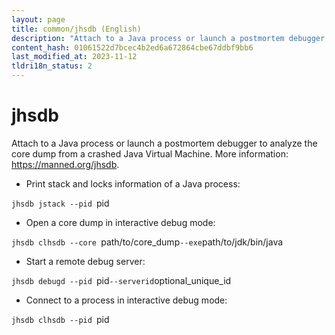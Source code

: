 ```yaml
---
layout: page
title: common/jhsdb (English)
description: "Attach to a Java process or launch a postmortem debugger to analyze the core dump from a crashed Java Virtual Machine."
content_hash: 01061522d7bcec4b2ed6a672864cbe67ddbf9bb6
last_modified_at: 2023-11-12
tldri18n_status: 2
---
```

# jhsdb

Attach to a Java process or launch a postmortem debugger to analyze the core dump from a crashed Java Virtual Machine.
More information: <https://manned.org/jhsdb>.

- Print stack and locks information of a Java process:

`jhsdb jstack --pid `<span class="tldr-var badge badge-pill bg-dark-lm bg-white-dm text-white-lm text-dark-dm font-weight-bold">pid</span>

- Open a core dump in interactive debug mode:

`jhsdb clhsdb --core `<span class="tldr-var badge badge-pill bg-dark-lm bg-white-dm text-white-lm text-dark-dm font-weight-bold">path/to/core_dump</span>` --exe `<span class="tldr-var badge badge-pill bg-dark-lm bg-white-dm text-white-lm text-dark-dm font-weight-bold">path/to/jdk/bin/java</span>

- Start a remote debug server:

`jhsdb debugd --pid `<span class="tldr-var badge badge-pill bg-dark-lm bg-white-dm text-white-lm text-dark-dm font-weight-bold">pid</span>` --serverid `<span class="tldr-var badge badge-pill bg-dark-lm bg-white-dm text-white-lm text-dark-dm font-weight-bold">optional_unique_id</span>

- Connect to a process in interactive debug mode:

`jhsdb clhsdb --pid `<span class="tldr-var badge badge-pill bg-dark-lm bg-white-dm text-white-lm text-dark-dm font-weight-bold">pid</span>
